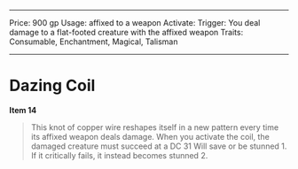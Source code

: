 
---
Price: 900 gp
Usage: affixed to a weapon
Activate: 
Trigger: You deal damage to a flat-footed creature with the affixed weapon
Traits: Consumable, Enchantment, Magical, Talisman

---

# Dazing Coil

**Item 14**

> This knot of copper wire reshapes itself in a new pattern every time its affixed weapon deals damage. When you activate the coil, the damaged creature must succeed at a DC 31 Will save or be stunned 1. If it critically fails, it instead becomes stunned 2.
